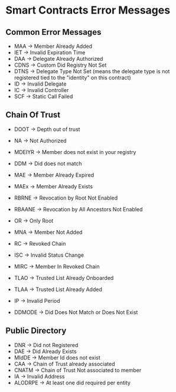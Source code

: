 # Smart Contracts Error Messages

## Common Error Messages

- MAA -> Member Already Added
- IET -> Invalid Expiration Time
- DAA -> Delegate Already Authorized
- CDNS -> Custom Did Registry Not Set
- DTNS -> Delegate Type Not Set (means the delegate type is not registered tied to the "identity" on this contract)
- ID -> Invalid Delegate
- IC -> Invalid Controller
- SCF -> Static Call Failed

## Chain Of Trust

- DOOT -> Depth out of trust
- NA -> Not Authorized
- MDEIYR -> Member does not exist in your registry
- DDM -> Did does not match
- MAE -> Member Already Expired
- MAEx -> Member Already Exists
- RBRNE -> Revocation by Root Not Enabled
- RBAANE -> Revocation by All Ancestors Not Enabled
- OR -> Only Root
- MNA -> Member Not Added
- RC -> Revoked Chain
- ISC -> Invalid Status Change
- MIRC -> Member In Revoked Chain

- TLAO -> Trusted List Already Onboarded
- TLAA -> Trusted List Already Added
- IP -> Invalid Period
- DDMODE -> Did Does Not Match or Does Not Exist

## Public Directory

- DNR -> Did not Registered
- DAE -> Did Already Exists
- MIdDE -> Member Id does not exist
- CAA -> Chain of Trust already associated
- CNATM -> Chain of Trust Not associated to member
- IA -> Invalid Address
- ALODRPE -> At least one did required per entity

